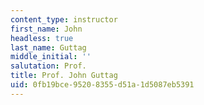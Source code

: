 ```yaml
---
content_type: instructor
first_name: John
headless: true
last_name: Guttag
middle_initial: ''
salutation: Prof.
title: Prof. John Guttag
uid: 0fb19bce-9520-8355-d51a-1d5087eb5391
---
```

